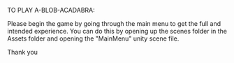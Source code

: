 TO PLAY A-BLOB-ACADABRA:

Please begin the game by going through the main menu to get the full and 
intended experience. You can do this by opening up the scenes folder in the Assets 
folder and opening the "MainMenu" unity scene file. 

Thank you